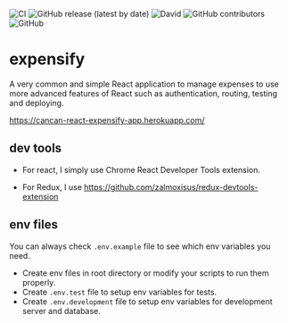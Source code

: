 ![CI](https://github.com/canyener/expensify/workflows/CI/badge.svg?branch=master)
![GitHub release (latest by date)](https://img.shields.io/github/v/release/canyener/expensify?label=latest-release)
![David](https://img.shields.io/david/canyener/expensify)
![GitHub contributors](https://img.shields.io/github/contributors/canyener/expensify)
![GitHub](https://img.shields.io/github/license/canyener/expensify)

# expensify
A very common and simple React application to manage expenses to use more advanced features of React such as authentication, routing, testing and deploying.

https://cancan-react-expensify-app.herokuapp.com/

## dev tools

- For react, I simply use Chrome React Developer Tools extension.

- For Redux, I use https://github.com/zalmoxisus/redux-devtools-extension

## env files

You can always check `.env.example` file to see which env variables you need.
- Create env files in root directory or modify your scripts to run them properly.
- Create `.env.test` file to setup env variables for tests.
- Create `.env.development` file to setup env variables for development server and database.
